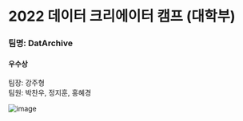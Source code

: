 # 2022 데이터 크리에이터 캠프 (대학부)

### 팀명: DatArchive
#### 우수상


팀장: 강주형  
팀원: 박찬우, 정지훈, 홍혜경



![image](https://user-images.githubusercontent.com/93419379/213981976-ee28591e-082f-4c6f-9b93-9e52ffaf7f90.png)

